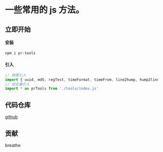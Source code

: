 # 一些常用的 js 方法。

## 立即开始

#### 安装

```bash
npm i pr-tools
```

#### 引入

```js
// 按需引入
import { uuid, md5, regTest, timeFormat, timeFrom, line2hump, hump2line } from './tools/index.js'
// 或全量引入
import * as prTools from './tools/index.js'
```

## 代码仓库

[github](https://github.com/breathe97/pr-tools)

## 贡献

breathe
